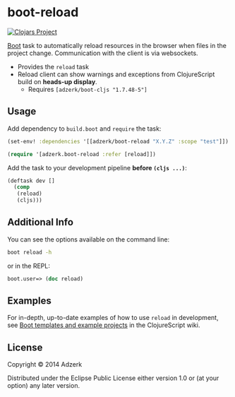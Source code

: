# boot-reload

[![Clojars Project][2]][3]

[Boot][1] task to automatically reload resources in the browser when files in
the project change. Communication with the client is via websockets.

* Provides the `reload` task
* Reload client can show warnings and exceptions from ClojureScript build on **heads-up display**.
    * Requires `[adzerk/boot-cljs "1.7.48-5"]`

## Usage

Add dependency to `build.boot` and `require` the task:

```clj
(set-env! :dependencies '[[adzerk/boot-reload "X.Y.Z" :scope "test"]])

(require '[adzerk.boot-reload :refer [reload]])
```

Add the task to your development pipeline **before `(cljs ...)`**:

```clj
(deftask dev []
  (comp
   (reload)
   (cljs)))
```

## Additional Info

You can see the options available on the command line:

```bash
boot reload -h
```

or in the REPL:

```clj
boot.user=> (doc reload)
```

## Examples

For in-depth, up-to-date examples of how to use `reload` in
development, see
[Boot templates and example projects](https://github.com/clojure/clojurescript/wiki#boot)
in the ClojureScript wiki.

## License

Copyright © 2014 Adzerk

Distributed under the Eclipse Public License either version 1.0 or (at
your option) any later version.

[1]:                https://github.com/boot-clj/boot
[2]:                http://clojars.org/adzerk/boot-reload/latest-version.svg?cache=6
[3]:                http://clojars.org/adzerk/boot-reload

